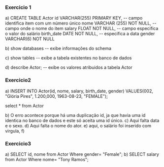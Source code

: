 
### Exercicio 1
a) CREATE TABLE Actor 
    id VARCHAR(255) PRIMARY KEY, -- campo identifica item com um número único 
    nome VARCHAR (255) NOT NULL, -- campo onde o nome do item 
    salary FLOAT NOT NULL, -- campo especifica o valor do salário 
    birth_date DATE NOT NULL, -- especifica a data 
    gender VARCHAR(6) NOT NULL

b) show databases -- exibe informações do schema 

c) show tables -- exibe a tabela existentes no banco de dados 

d) describe Actor; -- exibe os valores atribuidos a tabela Actor

### Exercicio2 

a) INSERT INTO Actor(id, nome, salary, birth_date, gender)
VALUES(002, "Glória Pires", 1.200,000, 1963-08-23, "FEMALE");

select * from Actor

b) O erro acontece porque há uma duplicação id, ja que havia uma id identica no banco de dados e este só aceita uma id único. 
c) Aqui falta data e o sexo. 
d) Aqui falta o nome do ator. 
e) aqui, o salário foi inserido com virgula, 
f) 


### Exercicio3 

a) SELECT id, nome from Actor Where gender= "Female";
b) SELECT salary from Actor Where nome= "Tony Ramos";